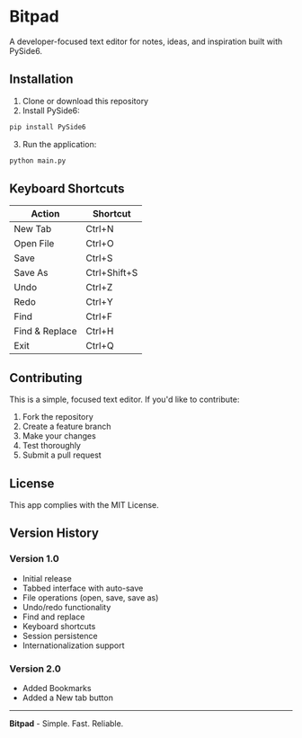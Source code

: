 # Bitpad

A developer-focused text editor for notes, ideas, and inspiration built with PySide6.

## Installation

1. Clone or download this repository
2. Install PySide6:
```bash  
pip install PySide6
```
3. Run the application:
```bash
python main.py
```
## Keyboard Shortcuts

| Action | Shortcut |
|--------|----------|
| New Tab | Ctrl+N |
| Open File | Ctrl+O |
| Save | Ctrl+S |
| Save As | Ctrl+Shift+S |
| Undo | Ctrl+Z |
| Redo | Ctrl+Y |
| Find | Ctrl+F |
| Find & Replace | Ctrl+H |
| Exit | Ctrl+Q |

## Contributing

This is a simple, focused text editor. If you'd like to contribute:

1. Fork the repository
2. Create a feature branch
3. Make your changes
4. Test thoroughly
5. Submit a pull request

## License

This app complies with the MIT License.

## Version History

### Version 1.0
- Initial release
- Tabbed interface with auto-save
- File operations (open, save, save as)
- Undo/redo functionality
- Find and replace
- Keyboard shortcuts
- Session persistence
- Internationalization support

### Version 2.0
- Added Bookmarks
- Added a New tab button

---

**Bitpad** - Simple. Fast. Reliable.

